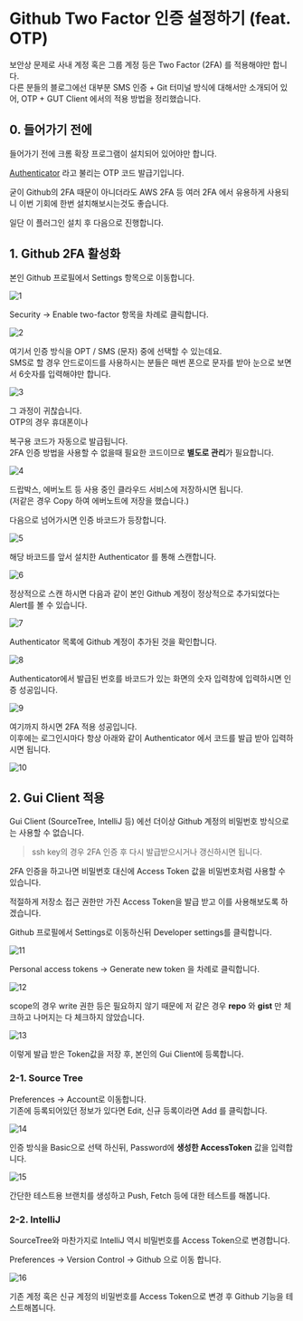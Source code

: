 # Github Two Factor 인증 설정하기 (feat. OTP)

보안상 문제로 사내 계정 혹은 그룹 계정 등은 Two Factor (2FA) 를 적용해야만 합니다.  
다른 분들의 블로그에선 대부분 SMS 인증 + Git 터미널 방식에 대해서만 소개되어 있어, OTP + GUT Client 에서의 적용 방법을 정리했습니다.  
  
## 0. 들어가기 전에

들어가기 전에 크롬 확장 프로그램이 설치되어 있어야만 합니다.  
  
[Authenticator](https://chrome.google.com/webstore/detail/authenticator/bhghoamapcdpbohphigoooaddinpkbai) 라고 불리는 OTP 코드 발급기입니다.  
  
굳이 Github의 2FA 때문이 아니더라도 AWS 2FA 등 여러 2FA 에서 유용하게 사용되니 이번 기회에 한번 설치해보시는것도 좋습니다.  
  
일단 이 플러그인 설치 후 다음으로 진행합니다.

## 1. Github 2FA 활성화

본인 Github 프로필에서 Settings 항목으로 이동합니다.

![1](./images/1.png)

Security -> Enable two-factor 항목을 차례로 클릭합니다.

![2](./images/2.png)

여기서 인증 방식을 OPT / SMS (문자) 중에 선택할 수 있는데요.  
SMS로 할 경우 안드로이드를 사용하시는 분들은 매번 폰으로 문자를 받아 눈으로 보면서 6숫자를 입력해야만 합니다.

![3](./images/3.png)

그 과정이 귀찮습니다.  
OTP의 경우 휴대폰이나 

복구용 코드가 자동으로 발급됩니다.  
2FA 인증 방법을 사용할 수 없을때 필요한 코드이므로 **별도로 관리**가 필요합니다.

![4](./images/4.png)

드랍박스, 에버노트 등 사용 중인 클라우드 서비스에 저장하시면 됩니다.  
(저같은 경우 Copy 하여 에버노트에 저장을 했습니다.)  
  
다음으로 넘어가시면 인증 바코드가 등장합니다.

![5](./images/5.png)

해당 바코드를 앞서 설치한 Authenticator 를 통해 스캔합니다.

![6](./images/6.png)

정상적으로 스캔 하시면 다음과 같이 본인 Github 계정이 정상적으로 추가되었다는 Alert를 볼 수 있습니다.

![7](./images/7.png)

Authenticator 목록에 Github 계정이 추가된 것을 확인합니다.

![8](./images/8.png)

Authenticator에서 발급된 번호를 바코드가 있는 화면의 숫자 입력창에 입력하시면 인증 성공입니다.

![9](./images/9.png)

여기까지 하시면 2FA 적용 성공입니다.  
이후에는 로그인시마다 항상 아래와 같이 Authenticator 에서 코드를 발급 받아 입력하시면 됩니다.

![10](./images/10.png)

## 2. Gui Client 적용

Gui Client (SourceTree, IntelliJ 등) 에선 더이상 Github 계정의 비밀번호 방식으로는 사용할 수 없습니다.  

> ssh key의 경우 2FA 인증 후 다시 발급받으시거나 갱신하시면 됩니다.

2FA 인증을 하고나면 비밀번호 대신에 Access Token 값을 비밀번호처럼 사용할 수 있습니다.  
  
적절하게 저장소 접근 권한만 가진 Access Token을 발급 받고 이를 사용해보도록 하겠습니다.  
  
Github 프로필에서 Settings로 이동하신뒤 Developer settings를 클릭합니다.

![11](./images/11.png)

Personal access tokens -> Generate new token 을 차례로 클릭합니다.

![12](./images/12.png)

scope의 경우 write 권한 등은 필요하지 않기 때문에 저 같은 경우 **repo** 와 **gist** 만 체크하고 나머지는 다 체크하지 않았습니다.

![13](./images/13.png)

이렇게 발급 받은 Token값을 저장 후, 본인의 Gui Client에 등록합니다.

### 2-1. Source Tree

Preferences -> Account로 이동합니다.  
기존에 등록되어있던 정보가 있다면 Edit, 신규 등록이라면 Add 를 클릭합니다.

![14](./images/14.png)

인증 방식을 Basic으로 선택 하신뒤, Password에 **생성한 AccessToken** 값을 입력합니다.

![15](./images/15.png)

간단한 테스트용 브랜치를 생성하고 Push, Fetch 등에 대한 테스트를 해봅니다.

### 2-2. IntelliJ

SourceTree와 마찬가지로 IntelliJ 역시 비밀번호를 Access Token으로 변경합니다.  
  
Preferences -> Version Control -> Github 으로 이동 합니다.

![16](./images/16.png)

기존 계정 혹은 신규 계정의 비밀번호를 Access Token으로 변경 후 Github 기능을 테스트해봅니다.

